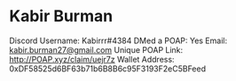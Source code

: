 # Kabir Burman

Discord Username: Kabirrr#4384
DMed a POAP: Yes
Email: kabir.burman27@gmail.com
Unique POAP Link: http://POAP.xyz/claim/uejr7z
Wallet Address: 0xDF58525d6BF63b71b6B8B6c95F3193F2eC5BFeed